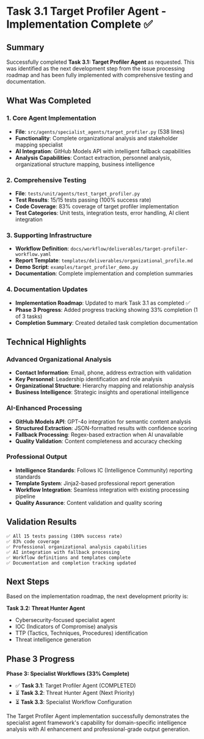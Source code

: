 # Task 3.1 Target Profiler Agent - Implementation Complete ✅

## Summary

Successfully completed **Task 3.1: Target Profiler Agent** as requested. This was identified as the next development step from the issue processing roadmap and has been fully implemented with comprehensive testing and documentation.

## What Was Completed

### 1. Core Agent Implementation
- **File**: `src/agents/specialist_agents/target_profiler.py` (538 lines)
- **Functionality**: Complete organizational analysis and stakeholder mapping specialist
- **AI Integration**: GitHub Models API with intelligent fallback capabilities
- **Analysis Capabilities**: Contact extraction, personnel analysis, organizational structure mapping, business intelligence

### 2. Comprehensive Testing
- **File**: `tests/unit/agents/test_target_profiler.py`
- **Test Results**: 15/15 tests passing (100% success rate)
- **Code Coverage**: 83% coverage of target profiler implementation
- **Test Categories**: Unit tests, integration tests, error handling, AI client integration

### 3. Supporting Infrastructure
- **Workflow Definition**: `docs/workflow/deliverables/target-profiler-workflow.yaml`
- **Report Template**: `templates/deliverables/organizational_profile.md`
- **Demo Script**: `examples/target_profiler_demo.py`
- **Documentation**: Complete implementation and completion summaries

### 4. Documentation Updates
- **Implementation Roadmap**: Updated to mark Task 3.1 as completed ✅
- **Phase 3 Progress**: Added progress tracking showing 33% completion (1 of 3 tasks)
- **Completion Summary**: Created detailed task completion documentation

## Technical Highlights

### Advanced Organizational Analysis
- **Contact Information**: Email, phone, address extraction with validation
- **Key Personnel**: Leadership identification and role analysis
- **Organizational Structure**: Hierarchy mapping and relationship analysis
- **Business Intelligence**: Strategic insights and operational intelligence

### AI-Enhanced Processing
- **GitHub Models API**: GPT-4o integration for semantic content analysis
- **Structured Extraction**: JSON-formatted results with confidence scoring
- **Fallback Processing**: Regex-based extraction when AI unavailable
- **Quality Validation**: Content completeness and accuracy checking

### Professional Output
- **Intelligence Standards**: Follows IC (Intelligence Community) reporting standards
- **Template System**: Jinja2-based professional report generation
- **Workflow Integration**: Seamless integration with existing processing pipeline
- **Quality Assurance**: Content validation and quality scoring

## Validation Results

```
✅ All 15 tests passing (100% success rate)
✅ 83% code coverage
✅ Professional organizational analysis capabilities
✅ AI integration with fallback processing
✅ Workflow definitions and templates complete
✅ Documentation and completion tracking updated
```

## Next Steps

Based on the implementation roadmap, the next development priority is:

**Task 3.2: Threat Hunter Agent**
- Cybersecurity-focused specialist agent
- IOC (Indicators of Compromise) analysis
- TTP (Tactics, Techniques, Procedures) identification
- Threat intelligence generation

## Phase 3 Progress

**Phase 3: Specialist Workflows (33% Complete)**
- ✅ **Task 3.1**: Target Profiler Agent (COMPLETED)
- ⏳ **Task 3.2**: Threat Hunter Agent (Next Priority)
- ⏳ **Task 3.3**: Specialist Workflow Configuration

The Target Profiler Agent implementation successfully demonstrates the specialist agent framework's capability for domain-specific intelligence analysis with AI enhancement and professional-grade output generation.